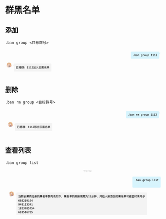 # 群黑名单

## 添加

`.ban group <目标群号>`

![](../../.gitbook/assets/2795cc06-da5b-485d-988a-b0baafc786ca.png)

## 删除

`.ban rm group <目标群号>`

![](../../.gitbook/assets/2289ccda-ca52-4407-891b-c26153cf0539.png)

## 查看列表

`.ban group list`

![](../../.gitbook/assets/11ccd36b-c8e3-48ef-974b-db1aabe703a7.png)

